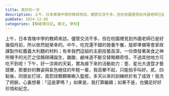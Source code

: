 ```yaml
---
title: 美好的一天
description: 上午，日本青陵中學的教師來訪，儘管交流不多，但在校園裡見到外國老師已是好幾個月前，所以依然挺榮幸的。中午，吃完還不錯的營養午餐，旋即準備等會家政課製作紅醬義大利麵的材料；有幸我們這組的主廚技藝高深，一……
pubDate: 2024-12-06
categories: [聯絡簿日記, 散文, 學校]
---
```


上午，日本青陵中學的教師來訪，儘管交流不多，但在校園裡見到外國老師已是好幾個月前，所以依然挺榮幸的。中午，吃完還不錯的營養午餐，旋即準備等會家政課製作紅醬義大利麵的材料；有幸我們這組的主廚技藝高深，一份煥發著美食之神所賜予的光芒之佳餚磅礡誕生，雖酸、鹼味道不斷交替略顯奇怪，不過其他地方可吃不到呢！下午，好一涼爽的天氣，實為接下來的活動助力：壹、星光大道暨才藝競賽，那曼妙的舞姿與氣色絕佳的年輕一輩，我高攀不起，只能拍手叫好。貳、四點後，同朋友打球，竟罰球顆顆唰唰入籃框，多天以來的訓練終於有了成效！我洗了把臉，心裏想著：「這是夢嗎？」如果是，我打算繼續；如果不是，也彌足好好珍惜和紀念。
